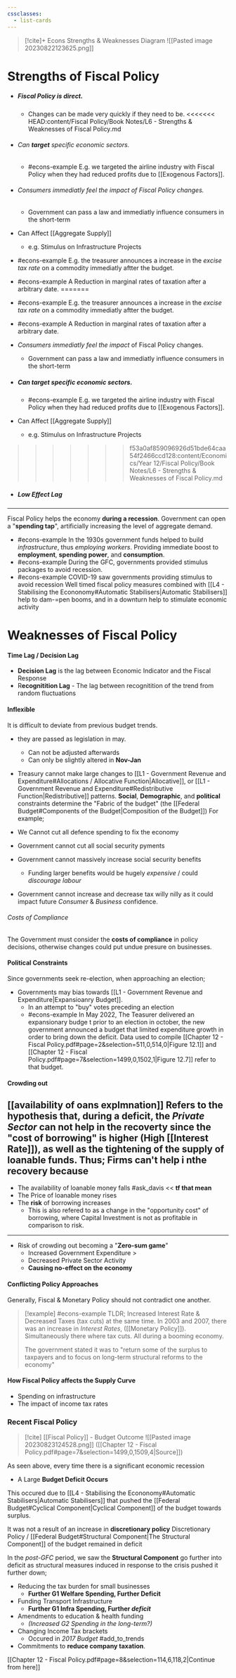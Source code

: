 ```yaml
---
cssclasses:
  - list-cards
---
```

>[!cite]+ Econs Strengths & Weaknesses Diagram
>![[Pasted image 20230822123625.png]]



# Strengths of Fiscal Policy
- ##### **Fiscal Policy is direct**.
	- Changes can be made very quickly if they need to be.
<<<<<<< HEAD:content/Fiscal Policy/Book Notes/L6 - Strengths & Weaknesses of Fiscal Policy.md
- ###### Can ***target*** specific economic sectors.
	- #econs-example E.g. we targeted the airline industry with Fiscal Policy when they had reduced profits due to [[Exogenous Factors]].
- ###### *Consumers immediatly feel the impact* of Fiscal Policy changes.
	- Government can pass a law and immediatly influence consumers in the short-term
- Can Affect [[Aggregate Supply]]
	- e.g. Stimulus on Infrastructure Projects
- #econs-example E.g. the treasurer announces a increase in the *excise tax rate* on a commodity immediatly aftter the budget.
- #econs-example A Reduction in marginal rates of taxation after a arbitrary date.
=======
- #econs-example E.g. the treasurer announces a increase in the *excise tax rate* on a commodity immediatly aftter the budget.
- #econs-example A Reduction in marginal rates of taxation after a arbitrary date.

- *Consumers immediatly feel the impact* of Fiscal Policy changes.
	- Government can pass a law and immediatly influence consumers in the short-term
- ##### Can ***target*** specific economic sectors.
	- #econs-example E.g. we targeted the airline industry with Fiscal Policy when they had reduced profits due to [[Exogenous Factors]].
- Can Affect [[Aggregate Supply]]
	- e.g. Stimulus on Infrastructure Projects
>>>>>>> f53a0af859096926d51bde64caa54f2466ccd128:content/Economics/Year 12/Fiscal Policy/Book Notes/L6 - Strengths & Weaknesses of Fiscal Policy.md
- ##### **Low** Effect Lag 


---
Fiscal Policy helps the economy **during a recession**.  Government can open a "**spending tap**", artificially increasing the level of aggregate demand.
- #econs-example In the 1930s government funds helped to build *infrastructure*, thus *employing workers*. Providing immediate boost to **employment**, **spending power**, and **consumption**.
- #econs-example During the GFC, governments provided stimulus packages to avoid recession.
- #econs-example COVID-19 saw governments providing stimulus to avoid recession
Well timed fiscal policy measures combined with [[L4 - Stabilising the Econonomy#Automatic Stabilisers|Automatic Stabilisers]] help to dam-=pen booms, and in a downturn help to stimulate economic activity
# Weaknesses of Fiscal Policy

#### Time Lag / Decision Lag
- **Decision Lag** is the lag between Economic Indicator and the Fiscal Response
- R**ecognitition Lag** - The lag between recognitition of the trend from random fluctuations
#### Inflexible
It is difficult to deviate from previous budget trends.
- they are passed as legislation in may. 
	- Can not be adjusted afterwards
	- Can only be slightly altered in **Nov-Jan**

- Treasury cannot make large changes to [[L1 - Government Revenue and Expenditure#Allocations / Allocative Function|Allocative]], or [[L1 - Government Revenue and Expenditure#Redistributive Function|Redistributive]] patterns.
**Social**, **Demographic**, and **political** constraints determine the "Fabric of the budget" (the [[Federal Budget#Components of the Budget|Composition of the Budget]])
For example;
- We Cannot cut all defence spending to fix the economy
- Government cannot cut all social security pyments
- Government cannot massively increase social security benefits
	- Funding larger benefits would be hugely *expensive* / could *discourage labour* 
- Government cannot increase and decrease tax willy nilly as it could impact future *Consumer* & *Business* confidence.
###### Costs of Compliance
The Government must consider the **costs of compliance** in policy decisions, otherwise changes could put undue presure on businesses.
#### Political Constraints
Since governments seek re-election, when approaching an election;
- Governments may bias towards [[L1 - Government Revenue and Expenditure|Expansioanry Budget]].
	- In an attempt to "buy" votes preceding an election
	- #econs-example In May 2022, The Teasurer delivered an expansionary budge t prior to an election in october, the new government announced a budget that limited expenditure growth in order to bring down the deficit. 
	  Data used to compile [[Chapter 12 - Fiscal Policy.pdf#page=2&selection=511,0,514,0|Figure 12.1]] and [[Chapter 12 - Fiscal Policy.pdf#page=7&selection=1499,0,1502,1|Figure 12.7]] refer to that budget.

#### Crowding out
[[availability of oans explmnation]]
Refers to the hypothesis that, during a **deficit**, the *Private Sector* can not help in the recoverty since the "cost of borrowing" is higher (High [[Interest Rate]]), as well as the tightening of the supply of loanable funds. 
Thus; Firms can't help i nthe recovery because
- 
- The availability of loanable money falls #ask_davis << **tf that mean**
- The Price of loanable money rises
- The **risk** of borrowing increases
	- This is also refered to as a change in the "opportunity cost" of borrowing, where Capital Investment is not as profitable in comparison to risk.
---
- Risk of crowding out becoming a "**Zero-sum game**"
	- Increased Government Expenditure >
	- Decreased Private Sector Activity
	- **Causing no-effect on the economy**
#### Conflicting Policy Approaches
Generally, Fiscal & Monetary Policy should not contradict one another.

>[!example] #econs-example  TLDR; Increased Interest Rate & Decreased Taxes (tax cuts) at the same time.
>In 2003 and 2007, there was an increase in *Interest Rates*, ([[Monetary Policy]]). Simultaneously there where tax cuts. All during a booming economy.
>
>The government stated it was to "return some of the surplus to taxpayers and to focus on long-term structural reforms to the economy"

#### How Fiscal Policy affects the Supply Curve
- Spending on infrastructure
- The impact of income tax rates

### Recent Fiscal Policy

>[!cite] [[Fiscal Policy]] - Budget Outcome
![[Pasted image 20230823124528.png]]
>([[Chapter 12 - Fiscal Policy.pdf#page=7&selection=1499,0,1509,4|Source]])

As seen above, every time there is a significant economic recession
- A Large **Budget Deficit Occurs**

This occured due to [[L4 - Stabilising the Econonomy#Automatic Stabilisers|Automatic Stabilisers]] that pushed the [[Federal Budget#Cyclical Component|Cyclical Component]] of the budget towards surplus.

 It was not a result of an increase in **discretionary policy** 
	Discretionary Policy / [[Federal Budget#Structural Component|The Structural Component]] of the budget remained in deficit
 
In the *post-GFC* period, we saw the **Structural Component** go further into deficit as structural measures induced in response to the crisis pushed it further down;
- Reducing the tax burden for small businesses
	- **Further G1 Welfare Spending, Further Deficit**
- Funding Transport Infrastructure
	- **Further G1 Infra Spending, Further *deficit***
- Amendments to education & health funding
	- *(Increased G2 Spending in the long-term?)*
- Changing Income Tax brackets 
	- Occured in *2017 Budget* #add_to_trends
- Commitments to **reduce company taxation**.

[[Chapter 12 - Fiscal Policy.pdf#page=8&selection=114,6,118,2|Continue from here]]
